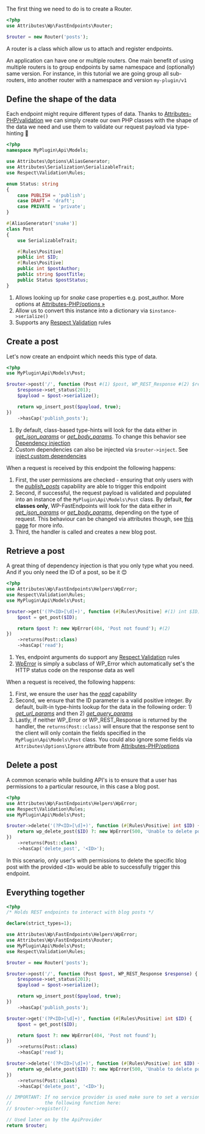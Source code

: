 The first thing we need to do is to create a Router.

```php title="Api/Routers/Posts.php" hl_lines="4"
<?php
use Attributes\Wp\FastEndpoints\Router;

$router = new Router('posts');
```

A router is a class which allow us to attach and register endpoints.

An application can have one or multiple routers. One main benefit of using multiple routers is to group endpoints
by same namespace and (optionally) same version. For instance, in this tutorial we are going group all sub-routers,
into another router with a namespace and version `my-plugin/v1`

## Define the shape of the data

Each endpoint might require different types of data. Thanks to [Attributes-PHP/validation](https://github.com/Attributes-PHP/validation)
we can simply create our own PHP classes with the shape of the data we need and use them to validate our request payload
via type-hinting 🤯

```php title="Api/Models/Posts.php"
<?php
namespace MyPlugin\Api\Models;

use Attributes\Options\AliasGenerator;
use Attributes\Serialization\SerializableTrait;
use Respect\Validation\Rules;

enum Status: string
{
    case PUBLISH = 'publish';
    case DRAFT = 'draft';
    case PRIVATE = 'private';
}

#[AliasGenerator('snake')]
class Post
{
    use SerializableTrait;

    #[Rules\Positive]
    public int $ID;
    #[Rules\Positive]
    public int $postAuthor;
    public string $postTitle;
    public Status $postStatus;
}
```

1. Allows looking up for *snake* case properties e.g. post_author.
   More options at [Attributes-PHP/options »](https://github.com/Attributes-PHP/options)
2. Allow us to convert this instance into a dictionary via `$instance->serialize()`
3. Supports any [Respect Validation](https://respect-validation.readthedocs.io/en/2.4/) rules

## Create a post

Let's now create an endpoint which needs this type of data.

```php title="Api/Routers/Posts.php"
<?php
use MyPlugin\Api\Models\Post;

$router->post('/', function (Post #(1) $post, WP_REST_Response #(2) $response) {
    $response->set_status(201);
    $payload = $post->serialize();

    return wp_insert_post($payload, true);
})
    ->hasCap('publish_posts');
```

1. By default, class-based type-hints will look for the data either in *[get_json_params](https://developer.wordpress.org/reference/classes/wp_rest_request/get_json_params/)* or
   *[get_body_params](https://developer.wordpress.org/reference/classes/wp_rest_request/get_body_params/)*. To change
   this behavior see [Dependency injection]()
2. Custom dependencies can also be injected via `$router->inject`. See [inject custom dependencies]()

When a request is received by this endpoint the following happens:

1. First, the user permissions are checked - ensuring that only users with the [*publish_posts*](https://wordpress.org/documentation/article/roles-and-capabilities/#publish_posts) capability are 
   able to trigger this endpoint 
2. Second, if successful, the request payload is validated and populated into an instance of the `MyPlugin\Api\Models\Post`
   class. By default, **for classes only**, WP-FastEndpoints will look for the data either in
   [*get_json_params*](https://developer.wordpress.org/reference/classes/wp_rest_request/get_json_params/) or
   [*get_body_params*](https://developer.wordpress.org/reference/classes/wp_rest_request/get_body_params/), depending on the
   type of request. This behaviour can be changed via attributes though, see [this page]() for more info.
3. Third, the handler is called and creates a new blog post.

## Retrieve a post

A great thing of dependency injection is that you only type what you need. And if you only need the ID of a post, so be it 😊

```php title="Api/Routers/Posts.php"
<?php
use Attributes\Wp\FastEndpoints\Helpers\WpError;
use Respect\Validation\Rules;
use MyPlugin\Api\Models\Post;

$router->get('(?P<ID>[\d]+)', function (#[Rules\Positive] #(1) int $ID) {
    $post = get_post($ID);

    return $post ?: new WpError(404, 'Post not found'); #(2)
})
    ->returns(Post::class)
    ->hasCap('read');
```

1. Yes, endpoint arguments do support any [Respect Validation](https://respect-validation.readthedocs.io/en/2.4/) rules
2. [WpError](https://github.com/Attributes-PHP/wp-fastendpoints/blob/main/src/Helpers/WpError.php) is simply a subclass
   of WP_Error which automatically set's the HTTP status code on the response data as well

When a request is received, the following happens:

1. First, we ensure the user has the [_read_](https://wordpress.org/documentation/article/roles-and-capabilities/#read) capability
2. Second, we ensure that the ID parameter is a valid positive integer. By default, built-in type-hints lookup for
   the data in the following order: 1) [*get_url_params*](https://developer.wordpress.org/reference/classes/wp_rest_request/get_url_params/)
   and then 2) [*get_query_params*](https://developer.wordpress.org/reference/classes/wp_rest_request/get_query_params/)
3. Lastly, if neither WP_Error or WP_REST_Response is returned by the handler, the `returns(Post::class)` will ensure
   that the response sent to the client will only contain the fields specified in the `MyPlugin\Api\Models\Post` class. You
   could also ignore some fields via `Attributes\Options\Ignore` attribute from [Attributes-PHP/options](https://github.com/Attributes-PHP/options)

## Delete a post

A common scenario while building API's is to ensure that a user has permissions to a particular resource, in this
case a blog post.

```php title="Api/Routers/Posts.php" hl_lines="10"
<?php
use Attributes\Wp\FastEndpoints\Helpers\WpError;
use Respect\Validation\Rules;
use MyPlugin\Api\Models\Post;

$router->delete('(?P<ID>[\d]+)', function (#[Rules\Positive] int $ID) {
    return wp_delete_post($ID) ?: new WpError(500, 'Unable to delete post');
})
    ->returns(Post::class)
    ->hasCap('delete_post', '<ID>');
```

In this scenario, only user's with permissions to delete the specific blog post with the provided `<ID>` would be able
to successfully trigger this endpoint.

## Everything together

```php title="Api/Routers/Posts.php"
<?php
/* Holds REST endpoints to interact with blog posts */

declare(strict_types=1);

use Attributes\Wp\FastEndpoints\Helpers\WpError;
use Attributes\Wp\FastEndpoints\Router;
use MyPlugin\Api\Models\Post;
use Respect\Validation\Rules;

$router = new Router('posts');

$router->post('/', function (Post $post, WP_REST_Response $response) {
    $response->set_status(201);
    $payload = $post->serialize();

    return wp_insert_post($payload, true);
})
    ->hasCap('publish_posts');

$router->get('(?P<ID>[\d]+)', function (#[Rules\Positive] int $ID) {
    $post = get_post($ID);

    return $post ?: new WpError(404, 'Post not found');
})
    ->returns(Post::class)
    ->hasCap('read');

$router->delete('(?P<ID>[\d]+)', function (#[Rules\Positive] int $ID) {
    return wp_delete_post($ID) ?: new WpError(500, 'Unable to delete post');
})
    ->returns(Post::class)
    ->hasCap('delete_post', '<ID>');

// IMPORTANT: If no service provider is used make sure to set a version to the $router and call
//            the following function here:
// $router->register();

// Used later on by the ApiProvider
return $router;
```